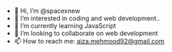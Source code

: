 - 👋 Hi, I’m @spacexnew
- 👀 I’m interested in coding and web development..
- 🌱 I’m currently learning JavaScript
- 💞️ I’m looking to collaborate on web development
- 📫 How to reach me: aiza.mehmood92@gmail.com

<!---
spacexnew/spacexnew is a ✨ special ✨ repository because its `README.md` (this file) appears on your GitHub profile.
You can click the Preview link to take a look at your changes.
--->
